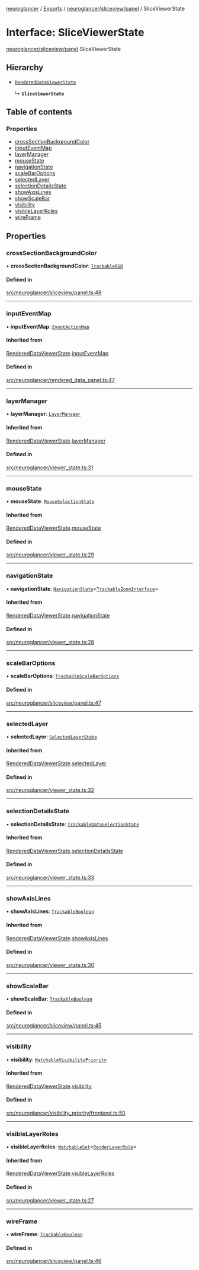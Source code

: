 [neuroglancer](../README.md) / [Exports](../modules.md) / [neuroglancer/sliceview/panel](../modules/neuroglancer_sliceview_panel.md) / SliceViewerState

# Interface: SliceViewerState

[neuroglancer/sliceview/panel](../modules/neuroglancer_sliceview_panel.md).SliceViewerState

## Hierarchy

- [`RenderedDataViewerState`](neuroglancer_rendered_data_panel.RenderedDataViewerState.md)

  ↳ **`SliceViewerState`**

## Table of contents

### Properties

- [crossSectionBackgroundColor](neuroglancer_sliceview_panel.SliceViewerState.md#crosssectionbackgroundcolor)
- [inputEventMap](neuroglancer_sliceview_panel.SliceViewerState.md#inputeventmap)
- [layerManager](neuroglancer_sliceview_panel.SliceViewerState.md#layermanager)
- [mouseState](neuroglancer_sliceview_panel.SliceViewerState.md#mousestate)
- [navigationState](neuroglancer_sliceview_panel.SliceViewerState.md#navigationstate)
- [scaleBarOptions](neuroglancer_sliceview_panel.SliceViewerState.md#scalebaroptions)
- [selectedLayer](neuroglancer_sliceview_panel.SliceViewerState.md#selectedlayer)
- [selectionDetailsState](neuroglancer_sliceview_panel.SliceViewerState.md#selectiondetailsstate)
- [showAxisLines](neuroglancer_sliceview_panel.SliceViewerState.md#showaxislines)
- [showScaleBar](neuroglancer_sliceview_panel.SliceViewerState.md#showscalebar)
- [visibility](neuroglancer_sliceview_panel.SliceViewerState.md#visibility)
- [visibleLayerRoles](neuroglancer_sliceview_panel.SliceViewerState.md#visiblelayerroles)
- [wireFrame](neuroglancer_sliceview_panel.SliceViewerState.md#wireframe)

## Properties

### crossSectionBackgroundColor

• **crossSectionBackgroundColor**: [`TrackableRGB`](../classes/neuroglancer_util_color.TrackableRGB.md)

#### Defined in

[src/neuroglancer/sliceview/panel.ts:48](https://github.com/ActiveBrainAtlas2/neuroglancer/blob/034b457d/src/neuroglancer/sliceview/panel.ts#L48)

___

### inputEventMap

• **inputEventMap**: [`EventActionMap`](../classes/neuroglancer_util_event_action_map.EventActionMap.md)

#### Inherited from

[RenderedDataViewerState](neuroglancer_rendered_data_panel.RenderedDataViewerState.md).[inputEventMap](neuroglancer_rendered_data_panel.RenderedDataViewerState.md#inputeventmap)

#### Defined in

[src/neuroglancer/rendered_data_panel.ts:47](https://github.com/ActiveBrainAtlas2/neuroglancer/blob/034b457d/src/neuroglancer/rendered_data_panel.ts#L47)

___

### layerManager

• **layerManager**: [`LayerManager`](../classes/neuroglancer_layer.LayerManager.md)

#### Inherited from

[RenderedDataViewerState](neuroglancer_rendered_data_panel.RenderedDataViewerState.md).[layerManager](neuroglancer_rendered_data_panel.RenderedDataViewerState.md#layermanager)

#### Defined in

[src/neuroglancer/viewer_state.ts:31](https://github.com/ActiveBrainAtlas2/neuroglancer/blob/034b457d/src/neuroglancer/viewer_state.ts#L31)

___

### mouseState

• **mouseState**: [`MouseSelectionState`](../classes/neuroglancer_layer.MouseSelectionState.md)

#### Inherited from

[RenderedDataViewerState](neuroglancer_rendered_data_panel.RenderedDataViewerState.md).[mouseState](neuroglancer_rendered_data_panel.RenderedDataViewerState.md#mousestate)

#### Defined in

[src/neuroglancer/viewer_state.ts:29](https://github.com/ActiveBrainAtlas2/neuroglancer/blob/034b457d/src/neuroglancer/viewer_state.ts#L29)

___

### navigationState

• **navigationState**: [`NavigationState`](../classes/neuroglancer_navigation_state.NavigationState.md)<[`TrackableZoomInterface`](../modules/neuroglancer_navigation_state.md#trackablezoominterface)\>

#### Inherited from

[RenderedDataViewerState](neuroglancer_rendered_data_panel.RenderedDataViewerState.md).[navigationState](neuroglancer_rendered_data_panel.RenderedDataViewerState.md#navigationstate)

#### Defined in

[src/neuroglancer/viewer_state.ts:28](https://github.com/ActiveBrainAtlas2/neuroglancer/blob/034b457d/src/neuroglancer/viewer_state.ts#L28)

___

### scaleBarOptions

• **scaleBarOptions**: [`TrackableScaleBarOptions`](../classes/neuroglancer_widget_scale_bar.TrackableScaleBarOptions.md)

#### Defined in

[src/neuroglancer/sliceview/panel.ts:47](https://github.com/ActiveBrainAtlas2/neuroglancer/blob/034b457d/src/neuroglancer/sliceview/panel.ts#L47)

___

### selectedLayer

• **selectedLayer**: [`SelectedLayerState`](../classes/neuroglancer_layer.SelectedLayerState.md)

#### Inherited from

[RenderedDataViewerState](neuroglancer_rendered_data_panel.RenderedDataViewerState.md).[selectedLayer](neuroglancer_rendered_data_panel.RenderedDataViewerState.md#selectedlayer)

#### Defined in

[src/neuroglancer/viewer_state.ts:32](https://github.com/ActiveBrainAtlas2/neuroglancer/blob/034b457d/src/neuroglancer/viewer_state.ts#L32)

___

### selectionDetailsState

• **selectionDetailsState**: [`TrackableDataSelectionState`](../classes/neuroglancer_layer.TrackableDataSelectionState.md)

#### Inherited from

[RenderedDataViewerState](neuroglancer_rendered_data_panel.RenderedDataViewerState.md).[selectionDetailsState](neuroglancer_rendered_data_panel.RenderedDataViewerState.md#selectiondetailsstate)

#### Defined in

[src/neuroglancer/viewer_state.ts:33](https://github.com/ActiveBrainAtlas2/neuroglancer/blob/034b457d/src/neuroglancer/viewer_state.ts#L33)

___

### showAxisLines

• **showAxisLines**: [`TrackableBoolean`](../classes/neuroglancer_trackable_boolean.TrackableBoolean.md)

#### Inherited from

[RenderedDataViewerState](neuroglancer_rendered_data_panel.RenderedDataViewerState.md).[showAxisLines](neuroglancer_rendered_data_panel.RenderedDataViewerState.md#showaxislines)

#### Defined in

[src/neuroglancer/viewer_state.ts:30](https://github.com/ActiveBrainAtlas2/neuroglancer/blob/034b457d/src/neuroglancer/viewer_state.ts#L30)

___

### showScaleBar

• **showScaleBar**: [`TrackableBoolean`](../classes/neuroglancer_trackable_boolean.TrackableBoolean.md)

#### Defined in

[src/neuroglancer/sliceview/panel.ts:45](https://github.com/ActiveBrainAtlas2/neuroglancer/blob/034b457d/src/neuroglancer/sliceview/panel.ts#L45)

___

### visibility

• **visibility**: [`WatchableVisibilityPriority`](../classes/neuroglancer_visibility_priority_frontend.WatchableVisibilityPriority.md)

#### Inherited from

[RenderedDataViewerState](neuroglancer_rendered_data_panel.RenderedDataViewerState.md).[visibility](neuroglancer_rendered_data_panel.RenderedDataViewerState.md#visibility)

#### Defined in

[src/neuroglancer/visibility_priority/frontend.ts:50](https://github.com/ActiveBrainAtlas2/neuroglancer/blob/034b457d/src/neuroglancer/visibility_priority/frontend.ts#L50)

___

### visibleLayerRoles

• **visibleLayerRoles**: [`WatchableSet`](../classes/neuroglancer_trackable_value.WatchableSet.md)<[`RenderLayerRole`](../enums/neuroglancer_renderlayer.RenderLayerRole.md)\>

#### Inherited from

[RenderedDataViewerState](neuroglancer_rendered_data_panel.RenderedDataViewerState.md).[visibleLayerRoles](neuroglancer_rendered_data_panel.RenderedDataViewerState.md#visiblelayerroles)

#### Defined in

[src/neuroglancer/viewer_state.ts:27](https://github.com/ActiveBrainAtlas2/neuroglancer/blob/034b457d/src/neuroglancer/viewer_state.ts#L27)

___

### wireFrame

• **wireFrame**: [`TrackableBoolean`](../classes/neuroglancer_trackable_boolean.TrackableBoolean.md)

#### Defined in

[src/neuroglancer/sliceview/panel.ts:46](https://github.com/ActiveBrainAtlas2/neuroglancer/blob/034b457d/src/neuroglancer/sliceview/panel.ts#L46)
